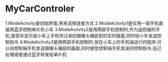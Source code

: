 # MyCarControler
1.ModeActivity是初始界面,用来选择连接方式
2.ModeActivity1是仅用一部手机直接用蓝牙控制单片机小车
3.ModeActivity2是用两部手机控制时,作为遥控器的手机,接受并显示放小车上手机传过来的摄像头捕捉到的实时画面,同时给小车发送控制指令
4.ModeActivity3是用两部手机控制时,放在小车上的手机端运行的程序,可以向控制端手机发送摄像头捕捉的画面,同时接受控制端手机发送的控制指令,自己处理或者通过蓝牙转发给单片机

